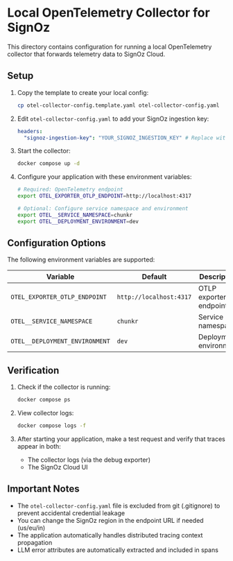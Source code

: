 # Local OpenTelemetry Collector for SignOz

This directory contains configuration for running a local OpenTelemetry collector that forwards telemetry data to SignOz Cloud.

## Setup

1. Copy the template to create your local config:
   ```bash
   cp otel-collector-config.template.yaml otel-collector-config.yaml
   ```

2. Edit `otel-collector-config.yaml` to add your SignOz ingestion key:
   ```yaml
   headers:
     "signoz-ingestion-key": "YOUR_SIGNOZ_INGESTION_KEY" # Replace with your key
   ```

3. Start the collector:
   ```bash
   docker compose up -d
   ```

4. Configure your application with these environment variables:
   ```bash
   # Required: OpenTelemetry endpoint
   export OTEL_EXPORTER_OTLP_ENDPOINT=http://localhost:4317
   
   # Optional: Configure service namespace and environment
   export OTEL__SERVICE_NAMESPACE=chunkr
   export OTEL__DEPLOYMENT_ENVIRONMENT=dev
   ```

## Configuration Options

The following environment variables are supported:

| Variable | Default | Description |
|----------|---------|-------------|
| `OTEL_EXPORTER_OTLP_ENDPOINT` | `http://localhost:4317` | OTLP exporter endpoint |
| `OTEL__SERVICE_NAMESPACE` | `chunkr` | Service namespace |
| `OTEL__DEPLOYMENT_ENVIRONMENT` | `dev` | Deployment environment |

## Verification

1. Check if the collector is running:
   ```bash
   docker compose ps
   ```

2. View collector logs:
   ```bash
   docker compose logs -f
   ```

3. After starting your application, make a test request and verify that traces appear in both:
   - The collector logs (via the debug exporter)
   - The SignOz Cloud UI

## Important Notes

- The `otel-collector-config.yaml` file is excluded from git (.gitignore) to prevent accidental credential leakage
- You can change the SignOz region in the endpoint URL if needed (us/eu/in)
- The application automatically handles distributed tracing context propagation
- LLM error attributes are automatically extracted and included in spans